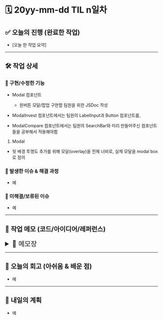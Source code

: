 # 🗓️ 20yy-mm-dd TIL n일차

## ✅ 오늘의 진행 (완료한 작업)

- \[오늘 한 작업 요약]

---

## 🛠️ 작업 상세

### 🔹 구현/수정한 기능

- Modal 컴포넌트
  - 원버튼 모달/팝업 구현할 팀원을 위한 JSDoc 작성

- ModalInvest 컴포넌트에서는 팀원의 LabelInput과 Button 컴포넌트를,
- ModalCompare 컴포넌트에서는 팀원의 SearchBar와 미리 만들어주신 컴포넌트들을 공부해서 적용해야함

1. Modal
  - 뒷 배경 투명도 추가를 위해 모달(overlay)을 전체 너비로, 실제 모달을 modal box로 정의

### 🔹 발생한 이슈 & 해결 과정

- 예

### 🔹 미해결/보류된 이슈

- 예

---

## 📓 작업 메모 (코드/아이디어/레퍼런스)

<details>
<summary style="font-size: 22px;">📝 메모장</summary>

- 코드 스니펫, 참고 링크, 아이디어 등 자유롭게 기록

</details>

---

## 🧠 오늘의 회고 (아쉬움 & 배운 점)

- 예

---

## 🚀 내일의 계획

- 예
